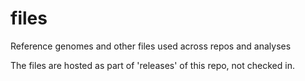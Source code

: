 # files
Reference genomes and other files used across repos and analyses

The files are hosted as part of 'releases' of this repo, not checked in.
